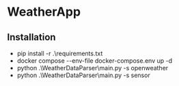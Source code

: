 # WeatherApp

## Installation
- pip install -r .\requirements.txt
- docker compose --env-file docker-compose.env up -d
- python .\WeatherDataParser\main.py -s openweather
- python .\WeatherDataParser\main.py -s sensor
